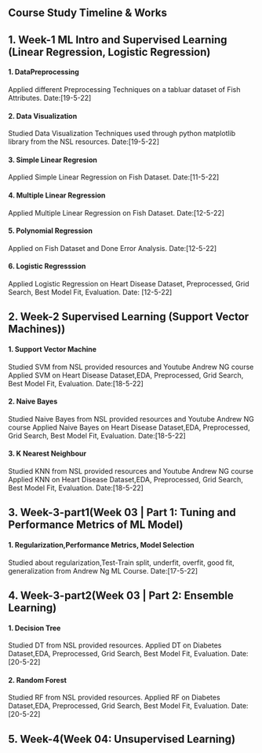 ## Course Study Timeline & Works
## 1. Week-1 ML Intro and Supervised Learning (Linear Regression, Logistic Regression)
   #### 1. DataPreprocessing
   Applied different Preprocessing Techniques on a tabluar dataset of Fish Attributes.
   Date:[19-5-22]
   #### 2. Data Visualization
   Studied Data Visualization Techniques used through python matplotlib library from the NSL resources.
   Date:[19-5-22]
   #### 3. Simple Linear Regresion
   Applied Simple Linear Regression on Fish Dataset.
   Date:[11-5-22]
   #### 4. Multiple Linear Regression
   Applied Multiple Linear Regression on Fish Dataset.
   Date:[12-5-22]
   #### 5. Polynomial Regression
   Applied on Fish Dataset and Done Error Analysis.
   Date:[12-5-22]
   #### 6. Logistic Regresssion
   Applied Logistic Regression on Heart Disease Dataset, Preprocessed, Grid Search, Best Model Fit, Evaluation.
   Date: [12-5-22]
   
## 2. Week-2 Supervised Learning (Support Vector Machines)) 
   #### 1. Support Vector Machine
   Studied SVM from NSL provided resources and Youtube Andrew NG course
   Applied SVM on Heart Disease Dataset,EDA, Preprocessed, Grid Search, Best Model Fit, Evaluation.
   Date:[18-5-22]
   #### 2. Naive Bayes
   Studied Naive Bayes from NSL provided resources and Youtube Andrew NG course
   Applied Naive Bayes on Heart Disease Dataset,EDA, Preprocessed, Grid Search, Best Model Fit, Evaluation.
   Date:[18-5-22]
   #### 3. K Nearest Neighbour
   Studied KNN from NSL provided resources and Youtube Andrew NG course
   Applied KNN on Heart Disease Dataset,EDA, Preprocessed, Grid Search, Best Model Fit, Evaluation.
   Date:[18-5-22]
   
## 3. Week-3-part1(Week 03 | Part 1: Tuning and Performance Metrics of ML Model)
   #### 1. Regularization,Performance Metrics, Model Selection
   Studied about regularization,Test-Train split, underfit, overfit, good fit, generalization from Andrew Ng ML Course.
   Date:[17-5-22]
## 4. Week-3-part2(Week 03 | Part 2: Ensemble Learning)
   #### 1. Decision Tree
   Studied DT from NSL provided resources.
   Applied DT on Diabetes Dataset,EDA, Preprocessed, Grid Search, Best Model Fit, Evaluation.
   Date:[20-5-22]
   #### 2. Random Forest
   Studied RF from NSL provided resources.
   Applied RF on Diabetes Dataset,EDA, Preprocessed, Grid Search, Best Model Fit, Evaluation.
   Date:[20-5-22]
   
## 5. Week-4(Week 04: Unsupervised Learning)



